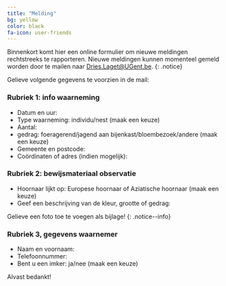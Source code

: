 ```yaml
---
title: "Melding"
bg: yellow
color: black
fa-icon: user-friends
---
```


Binnenkort komt hier een online formulier om nieuwe meldingen rechtstreeks te rapporteren. Nieuwe meldingen kunnen momenteel gemeld worden door te mailen naar [Dries.Laget@UGent.be](mailto:Dries.Laget@UGent.be).
{: .notice}

Gelieve volgende gegevens te voorzien in de mail:


### Rubriek 1: info waarneming

* Datum en uur:
* Type waarneming: individu/nest (maak een keuze)
* Aantal:
* gedrag: foeragerend/jagend aan bijenkast/bloembezoek/andere (maak een keuze)
* Gemeente en postcode:
* Coördinaten of adres (indien mogelijk):

### Rubriek 2: bewijsmateriaal observatie

* Hoornaar lijkt op: Europese hoornaar of Aziatische hoornaar (maak een keuze)
* Geef een beschrijving van de kleur, grootte of gedrag:

Gelieve een foto toe te voegen als bijlage!
{: .notice--info}

### Rubriek 3, gegevens waarnemer

* Naam en voornaam:
* Telefoonnummer:
* Bent u een imker: ja/nee (maak een keuze)

Alvast bedankt!
